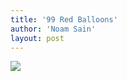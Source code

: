 ```yaml
---
title: '99 Red Balloons'
author: 'Noam Sain'
layout: post
---
```


![](http://3.bp.blogspot.com/_8aN4krk1nsk/TG_GYsaTQEI/AAAAAAAAAdg/Y_lMFR2M8Bs/s320/20100325.jpg)
